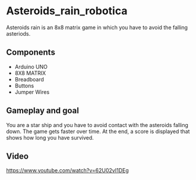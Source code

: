 # Asteroids_rain_robotica
Asteroids rain is an 8x8 matrix game in which you have to avoid the falling asteriods.

## Components

- Arduino UNO
- 8X8 MATRIX
- Breadboard
- Buttons
- Jumper Wires

## Gameplay and goal

You are a star ship and you have to avoid contact with the asteroids falling down. 
The game gets faster over time. At the end, a score is displayed that shows how long you have survived.

## Video

https://www.youtube.com/watch?v=62U02vI1DEg
